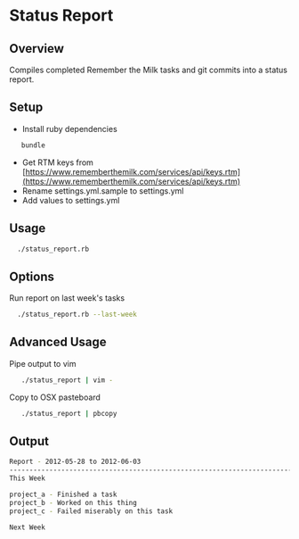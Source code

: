 Status Report
=============

Overview
--------

Compiles completed Remember the Milk tasks and git commits into a status report.

Setup
-----

* Install ruby dependencies

``` bash
   bundle
```
* Get RTM keys from [https://www.rememberthemilk.com/services/api/keys.rtm](https://www.rememberthemilk.com/services/api/keys.rtm)
* Rename settings.yml.sample to settings.yml
* Add values to settings.yml

Usage
-----
``` bash
  ./status_report.rb
```

Options
-------

Run report on last week's tasks

```bash
  ./status_report.rb --last-week
```

Advanced Usage
--------------

Pipe output to vim

``` bash
   ./status_report | vim -
```

Copy to OSX pasteboard

``` bash
   ./status_report | pbcopy
```

Output
------

``` bash
Report - 2012-05-28 to 2012-06-03
--------------------------------------------------------------------------------
This Week

project_a - Finished a task
project_b - Worked on this thing
project_c - Failed miserably on this task

Next Week
```
